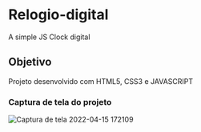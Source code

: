 # Relogio-digital
A simple JS Clock digital

## Objetivo
Projeto desenvolvido com HTML5, CSS3 e JAVASCRIPT

### Captura de tela do projeto

![Captura de tela 2022-04-15 172109](https://user-images.githubusercontent.com/75641204/163631133-432db24e-ddac-4529-9cf0-352c76c9d692.png)
